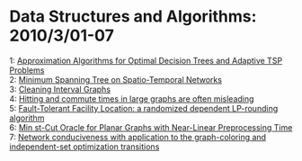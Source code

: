 # Data Structures and Algorithms: 2010/3/01-07  
1: [Approximation Algorithms for Optimal Decision Trees and Adaptive TSP  Problems](https://doi.org/10.48550/arXiv.1003.0722)  
2: [Minimum Spanning Tree on Spatio-Temporal Networks](https://doi.org/10.48550/arXiv.1003.1251)  
3: [Cleaning Interval Graphs](https://doi.org/10.48550/arXiv.1003.1260)  
4: [Hitting and commute times in large graphs are often misleading](https://doi.org/10.48550/arXiv.1003.1266)  
5: [Fault-Tolerant Facility Location: a randomized dependent LP-rounding  algorithm](https://doi.org/10.48550/arXiv.1003.1295)  
6: [Min st-Cut Oracle for Planar Graphs with Near-Linear Preprocessing Time](https://doi.org/10.48550/arXiv.1003.1320)  
7: [Network conduciveness with application to the graph-coloring and  independent-set optimization transitions](https://doi.org/10.48550/arXiv.1003.1412)  
